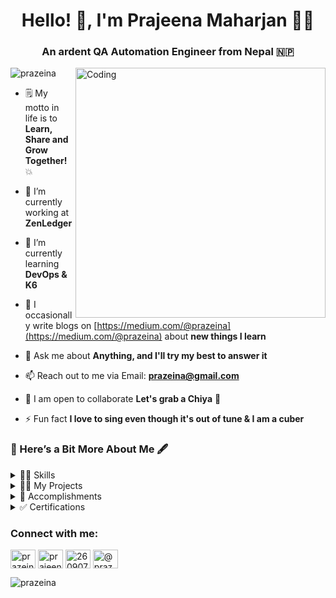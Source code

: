 <h1 align="center">Hello! 👋, I'm Prajeena Maharjan 🚀🍀</h1> 
<h3 align="center">An ardent QA Automation Engineer from Nepal 🇳🇵</h3> 
<img align="right" alt="Coding" width="400" src="https://elmlearning.com/wp-content/uploads/2021/07/elmblog_headerimage_levelup_0712.jpg">

<p align="left"> <img src="https://komarev.com/ghpvc/?username=prazeina&label=Profile%20views&color=0e75b6&style=flat" alt="prazeina" /> </p>

- 🗒 My motto in life is to **Learn, Share and Grow Together!** 💥
- 🔭 I’m currently working at **ZenLedger**

- 🌱 I’m currently learning **DevOps & K6**

- 📝 I occasionally write blogs on [https://medium.com/@prazeina](https://medium.com/@prazeina) about **new things I learn**

- 💬 Ask me about **Anything, and I'll try my best to answer it**

- 📫 Reach out to me via Email: **prazeina@gmail.com**

- 💬 I am open to collaborate **Let's grab a Chiya** 🍵
    
- ⚡ Fun fact **I love to sing even though it's out of tune & I am a cuber**

  <body>
<h3> 📔 Here’s a Bit More About Me 🖋️ </h3>
    <div class="dropdown">
        <details>
            <summary> 👩‍🎓 Skills</summary>
            <ul>
                <li><strong>Programming Languages:</strong> JavaScript, Python, Java</li>
                <li><strong>Automation:</strong> Cypress, Selenium</li>
                <li><strong>Operating Systems:</strong> Linux, Windows</li>
                <li><strong>Databases:</strong> MySQL, PostgreSQL</li>
                <li><strong>Frameworks:</strong> Django, Swing, Hibernate</li>
                <li><strong>Version Control:</strong> Git</li>
                <li><strong>Cloud Computing:</strong> AWS Services</li>
                <li><strong>CI/CD:</strong> GitHub Actions</li>
                <li><strong>Tools:</strong> JMeter, Postman, Datadog, ScoutAPM, JIRA</li>
                <li><strong>Testing:</strong> Test Plan, Test Case, Regression Testing, Bug Tracking and Reporting</li>
            </ul>
        </details>
    </div>
    <div class="dropdown">
        <details>
            <summary> 👩‍💻 My Projects </summary>
            <ul>
                <li><strong>Skill Portal </strong> <p> “Skill Portal” is a Resume/CV Selection and Evaluation System to streamline hiring developed in Python. The system ranks                         resumes, matches candidates with job requirements, and provides a platform for uploading CVs. It enhances employee evaluation, reduces selection time, and     supports candidates in improving their qualifications. It also provides a platform for unemployed individuals to showcase their skills to potential employers. 
                  We have incorporated a Cosine-Similarity Algorithm and NLP for keyword matching in this project, in addition to its basic features. In this project, skills,                          education, and experience from CVs were turned into vectors based on the job description, which resulted in a cosine value. The candidates are then ranked based on                   the cosine value obtained.
                </p></li>
                <li><strong>Hamro-Pustakalaya</strong> 
                <p> "Hamro-Pustakalya" is a web-based virtual library application developed in Java. It aims to create an efficient interface between librarians and patrons,                         enabling users to search for, check availability, and borrow books online. Key features include a content-based recommendation system, user registration and login,                  and book reservation capabilities. The application also facilitates administrative tasks such as managing inventories, viewing request histories, and implementing                   late return fines. </p>
                </li>
                <li><strong>+ve or -ve?</strong>
                <p>+ve or -ve? project makes use of a "Sentiment Analysis Using Java Swing." The goal was to create a user-friendly program that could analyze user-entered sentences                 to determine if they were positive or negative. We used the Java Swing framework and natural language processing techniques. The application provided real-time                       feedback and an extensible design for future enhancements. </p>
                </li>
            </ul>
        </details>
    </div>
    <div class="dropdown">
        <details>
            <summary> 🏅 Accomplishments</summary>
            <ul>
                <li>ISTQB Certified Tester Foundation Level</li>
                <li>College Representative for Hult Prize 2018/2019: Global Youth Unemployment
</li>
                <li>Class Representative at Kantipur Engineering College</li>
                <li>Class Representative at Little Angels' College</li>
                <li>3rd Position in 3*3 Female at Nepal Open 2017</li>
                <li>World Vision Community Development Programme</li>
            </ul>
        </details>
    </div>
    <div class="dropdown">
        <details>
            <summary> ✅ Certifications </summary>
            <ul>
                <li>EMFound Techcamp 2016 / <strong> Participant</strong></li>
                <li>Lite Technical Exhibition 2018 / <strong> Participant</strong></li>
                <li>LOCUS National Technological Festival 2018 / <strong> Participant</strong></li>
                <li>Lite Technical Exhibition 2019 / <strong> Participant</strong></li>
            </ul>
        </details>
    </div>
</body>

<h3 align="left">Connect with me:</h3>
<p align="left">
<a href="https://twitter.com/prazeina" target="blank"><img align="center" src="https://raw.githubusercontent.com/rahuldkjain/github-profile-readme-generator/master/src/images/icons/Social/twitter.svg" alt="prazeina" height="30" width="40" /></a>
<a href="https://linkedin.com/in/prajeena maharjan" target="blank"><img align="center" src="https://raw.githubusercontent.com/rahuldkjain/github-profile-readme-generator/master/src/images/icons/Social/linked-in-alt.svg" alt="prajeena maharjan" height="30" width="40" /></a>
<a href="https://stackoverflow.com/users/26090707" target="blank"><img align="center" src="https://raw.githubusercontent.com/rahuldkjain/github-profile-readme-generator/master/src/images/icons/Social/stack-overflow.svg" alt="26090707" height="30" width="40" /></a>
<a href="https://medium.com/@prazeina" target="blank"><img align="center" src="https://raw.githubusercontent.com/rahuldkjain/github-profile-readme-generator/master/src/images/icons/Social/medium.svg" alt="@prazeina" height="30" width="40" /></a>
</p>
<!-- <p align="left"> <a href="https://aws.amazon.com" target="_blank" rel="noreferrer"> <img src="https://raw.githubusercontent.com/devicons/devicon/master/icons/amazonwebservices/amazonwebservices-original-wordmark.svg" alt="aws" width="40" height="40"/> </a> <a href="https://www.w3schools.com/css/" target="_blank" rel="noreferrer"> <img src="https://raw.githubusercontent.com/devicons/devicon/master/icons/css3/css3-original-wordmark.svg" alt="css3" width="40" height="40"/> </a> <a href="https://www.cypress.io" target="_blank" rel="noreferrer"> <img src="https://raw.githubusercontent.com/simple-icons/simple-icons/6e46ec1fc23b60c8fd0d2f2ff46db82e16dbd75f/icons/cypress.svg" alt="cypress" width="40" height="40"/> </a> <a href="https://www.figma.com/" target="_blank" rel="noreferrer"> <img src="https://www.vectorlogo.zone/logos/figma/figma-icon.svg" alt="figma" width="40" height="40"/> </a> <a href="https://git-scm.com/" target="_blank" rel="noreferrer"> <img src="https://www.vectorlogo.zone/logos/git-scm/git-scm-icon.svg" alt="git" width="40" height="40"/> </a> <a href="https://grafana.com" target="_blank" rel="noreferrer"> <img src="https://www.vectorlogo.zone/logos/grafana/grafana-icon.svg" alt="grafana" width="40" height="40"/> </a> <a href="https://www.w3.org/html/" target="_blank" rel="noreferrer"> <img src="https://raw.githubusercontent.com/devicons/devicon/master/icons/html5/html5-original-wordmark.svg" alt="html5" width="40" height="40"/> </a> <a href="https://www.java.com" target="_blank" rel="noreferrer"> <img src="https://raw.githubusercontent.com/devicons/devicon/master/icons/java/java-original.svg" alt="java" width="40" height="40"/> </a> <a href="https://developer.mozilla.org/en-US/docs/Web/JavaScript" target="_blank" rel="noreferrer"> <img src="https://raw.githubusercontent.com/devicons/devicon/master/icons/javascript/javascript-original.svg" alt="javascript" width="40" height="40"/> </a> <a href="https://www.linux.org/" target="_blank" rel="noreferrer"> <img src="https://raw.githubusercontent.com/devicons/devicon/master/icons/linux/linux-original.svg" alt="linux" width="40" height="40"/> </a> <a href="https://nodejs.org" target="_blank" rel="noreferrer"> <img src="https://raw.githubusercontent.com/devicons/devicon/master/icons/nodejs/nodejs-original-wordmark.svg" alt="nodejs" width="40" height="40"/> </a> <a href="https://www.postgresql.org" target="_blank" rel="noreferrer"> <img src="https://raw.githubusercontent.com/devicons/devicon/master/icons/postgresql/postgresql-original-wordmark.svg" alt="postgresql" width="40" height="40"/> </a> <a href="https://postman.com" target="_blank" rel="noreferrer"> <img src="https://www.vectorlogo.zone/logos/getpostman/getpostman-icon.svg" alt="postman" width="40" height="40"/> </a> <a href="https://www.python.org" target="_blank" rel="noreferrer"> <img src="https://raw.githubusercontent.com/devicons/devicon/master/icons/python/python-original.svg" alt="python" width="40" height="40"/> </a> <a href="https://reactjs.org/" target="_blank" rel="noreferrer"> <img src="https://raw.githubusercontent.com/devicons/devicon/master/icons/react/react-original-wordmark.svg" alt="react" width="40" height="40"/> </a> <a href="https://www.selenium.dev" target="_blank" rel="noreferrer"> <img src="https://raw.githubusercontent.com/detain/svg-logos/780f25886640cef088af994181646db2f6b1a3f8/svg/selenium-logo.svg" alt="selenium" width="40" height="40"/> </a> </p>
 -->
<p><img align="left" src="https://github-readme-stats.vercel.app/api/top-langs?username=prazeina&show_icons=true&locale=en&layout=compact" alt="prazeina" /></p>


